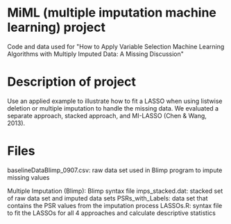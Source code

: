 # MiML (multiple imputation machine learning) project
Code and data used for "How to Apply Variable Selection Machine Learning Algorithms with Multiply Imputed Data:  A Missing Discussion"

# Description of project

Use an applied example to illustrate how to fit a LASSO when using listwise deletion
or multiple imputation to handle the missing data. We evaluated a separate approach, stacked
approach, and MI-LASSO (Chen & Wang, 2013).

# Files

baselineDataBlimp_0907.csv: raw data set used in Blimp program to impute missing values

Multiple Imputation (Blimp): Blimp syntax file
imps_stacked.dat: stacked set of raw data set and imputed data sets
PSRs_with_Labels: data set that contains the PSR values from the imputation process
LASSOs.R: syntax file to fit the LASSOs for all 4 approaches and calculate descriptive statistics
